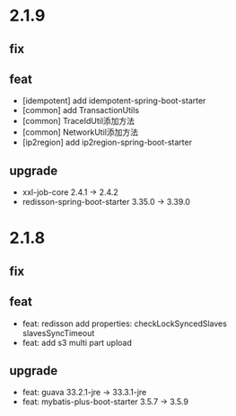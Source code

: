 # 2.1.9

## fix

## feat

- [idempotent] add idempotent-spring-boot-starter
- [common] add TransactionUtils
- [common] TraceIdUtil添加方法
- [common] NetworkUtil添加方法
- [ip2region] add ip2region-spring-boot-starter

## upgrade

- xxl-job-core 2.4.1 -> 2.4.2
- redisson-spring-boot-starter 3.35.0 -> 3.39.0

# 2.1.8

## fix

## feat

- feat: redisson add properties: checkLockSyncedSlaves slavesSyncTimeout
- feat: add s3 multi part upload

## upgrade

- feat: guava 33.2.1-jre -> 33.3.1-jre
- feat: mybatis-plus-boot-starter 3.5.7 -> 3.5.9